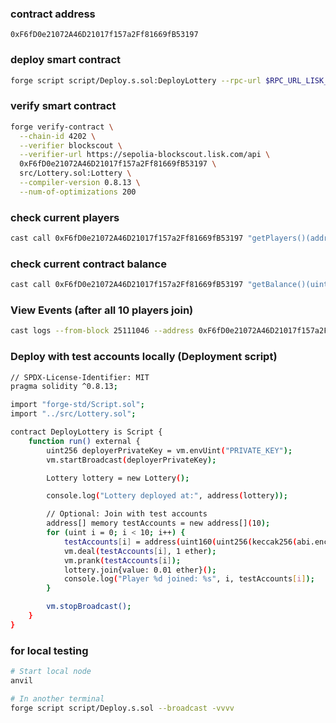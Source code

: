### contract address

`0xF6fD0e21072A46D21017f157a2Ff81669fB53197`

### deploy smart contract

```bash
forge script script/Deploy.s.sol:DeployLottery --rpc-url $RPC_URL_LISK_SEPOLIA --broadcast --verify -vvvv
```

### verify smart contract

```bash
forge verify-contract \
  --chain-id 4202 \
  --verifier blockscout \
  --verifier-url https://sepolia-blockscout.lisk.com/api \
  0xF6fD0e21072A46D21017f157a2Ff81669fB53197 \
  src/Lottery.sol:Lottery \
  --compiler-version 0.8.13 \
  --num-of-optimizations 200
```

### check current players

```bash
cast call 0xF6fD0e21072A46D21017f157a2Ff81669fB53197 "getPlayers()(address[])" --rpc-url $RPC_URL_LISK_SEPOLIA
```

### check current contract balance

```bash
cast call 0xF6fD0e21072A46D21017f157a2Ff81669fB53197 "getBalance()(uint256)" --rpc-url $RPC_URL_LISK_SEPOLIA
```

### View Events (after all 10 players join)

```bash
cast logs --from-block 25111046 --address 0xF6fD0e21072A46D21017f157a2Ff81669fB53197 --rpc-url $RPC_URL_LISK_SEPOLIA
```

### Deploy with test accounts locally (Deployment script)

```bash
// SPDX-License-Identifier: MIT
pragma solidity ^0.8.13;

import "forge-std/Script.sol";
import "../src/Lottery.sol";

contract DeployLottery is Script {
    function run() external {
        uint256 deployerPrivateKey = vm.envUint("PRIVATE_KEY");
        vm.startBroadcast(deployerPrivateKey);

        Lottery lottery = new Lottery();

        console.log("Lottery deployed at:", address(lottery));

        // Optional: Join with test accounts
        address[] memory testAccounts = new address[](10);
        for (uint i = 0; i < 10; i++) {
            testAccounts[i] = address(uint160(uint256(keccak256(abi.encodePacked(i)))));
            vm.deal(testAccounts[i], 1 ether);
            vm.prank(testAccounts[i]);
            lottery.join{value: 0.01 ether}();
            console.log("Player %d joined: %s", i, testAccounts[i]);
        }

        vm.stopBroadcast();
    }
}
```

### for local testing

```bash
# Start local node
anvil

# In another terminal
forge script script/Deploy.s.sol --broadcast -vvvv
```
